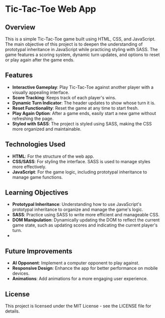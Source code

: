 
# Tic-Tac-Toe Web App

## Overview

This is a simple Tic-Tac-Toe game built using HTML, CSS, and JavaScript. The main objective of this project is to deepen the understanding of prototypal inheritance in JavaScript while practicing styling with SASS. The game features a scoring system, dynamic turn updates, and options to reset or play again after the game ends.


## Features

-   **Interactive Gameplay**: Play Tic-Tac-Toe against another player with a visually appealing interface.
-   **Score Tracking**: Keeps track of each player's wins.
-   **Dynamic Turn Indicator**: The header updates to show whose turn it is.
-   **Reset Functionality**: Reset the game at any time to start fresh.
-   **Play Again Option**: After a game ends, easily start a new game without refreshing the page.
-   **Styled with SASS**: The project is styled using SASS, making the CSS more organized and maintainable.

## Technologies Used

-   **HTML**: For the structure of the web app.
-   **CSS/SASS**: For styling the interface. SASS is used to manage styles more effectively.
-   **JavaScript**: For the game logic, including prototypal inheritance to manage game functions.

## Learning Objectives

-   **Prototypal Inheritance**: Understanding how to use JavaScript's prototypal inheritance to organize and manage the game's logic.
-   **SASS**: Practice using SASS to write more efficient and manageable CSS.
-   **DOM Manipulation**: Dynamically updating the DOM to reflect the current game state, such as updating scores and indicating the current player's turn.
- 
## Future Improvements

-   **AI Opponent**: Implement a computer opponent to play against.
-   **Responsive Design**: Enhance the app for better performance on mobile devices.
-   **Animations**: Add animations for a more engaging user experience.

## License

This project is licensed under the MIT License - see the LICENSE file for details.